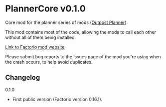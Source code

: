 # PlannerCore v0.1.0

Core mod for the planner series of mods ([Outpost Planner](https://github.com/Ben-Ramchandani/OutpostPlanner)).

This mod contains most of the code, allowing the mods to call each other without all of them being installed.

[Link to Factorio mod website](https://mods.factorio.com/mods/bob809/PlannerCore)

Please submit bug reports to the issues page of the mod you're using when the crash occurs, to help avoid duplicates.

## Changelog

0.1.0

* First public version (Factorio version 0.16.1).
